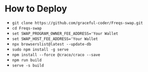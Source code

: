 # How to Deploy

  - `git clone https://github.com/graceful-coder/Freqs-swap.git`
  - `cd Freqs-swap`
  - `set SWAP_PROGRAM_OWNER_FEE_ADDRESS='Your Wallet`
  - `set SWAP_HOST_FEE_ADDRESS='Your Wallet`
  - `npx browserslist@latest --update-db`
  - `sudo npm install -g serve`
  - `npm install --force @craco/craco --save`
  - `npm run build`
  - `serve -s build`
